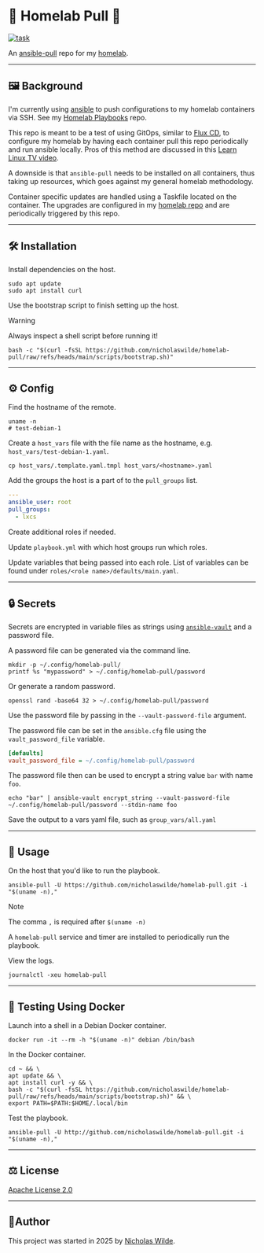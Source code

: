 # :house_with_garden: Homelab Pull :muscle:
[![task](https://img.shields.io/badge/task-enabled-brightgreen?logo=task&logoColor=white&style=for-the-badge)](https://taskfile.dev/)

An [ansible-pull][1] repo for my [homelab][3].

---

## :framed_picture: Background

I'm currently using [ansible][3] to push configurations to my homelab containers via SSH. See my [Homelab Playbooks][5] repo.

This repo is meant to be a test of using GitOps, similar to [Flux CD][6], to configure my homelab by having each container pull this repo periodically and run ansible locally. Pros of this method are discussed in this [Learn Linux TV video][4].

A downside is that `ansible-pull` needs to be installed on all containers, thus taking up resources, which goes against my general homelab methodology.

Container specific updates are handled using a Taskfile located on the container. The upgrades are configured in my [homelab repo][9] and are periodically triggered by this repo.

---

## :hammer_and_wrench: Installation

Install dependencies on the host.

```shell
sudo apt update
sudo apt install curl
```

Use the bootstrap script to finish setting up the host.

>[!WARNING]
>Always inspect a shell script before running it!

```shell
bash -c "$(curl -fsSL https://github.com/nicholaswilde/homelab-pull/raw/refs/heads/main/scripts/bootstrap.sh)"
```

---

## :gear: Config

Find the hostname of the remote.

```shell
uname -n
# test-debian-1
```

Create a `host_vars` file with the file name as the hostname, e.g. `host_vars/test-debian-1.yaml`.

```shell
cp host_vars/.template.yaml.tmpl host_vars/<hostname>.yaml
```

Add the groups the host is a part of to the `pull_groups` list.

```yaml
---
ansible_user: root
pull_groups:
  - lxcs
```

Create additional roles if needed.

Update `playbook.yml` with which host groups run which roles.

Update variables that being passed into each role. List of variables can be found under `roles/<role name>/defaults/main.yaml`.

---

## :lock: Secrets

Secrets are encrypted in variable files as strings using [`ansible-vault`][8] and a password file.

A password file can be generated via the command line.

```shell
mkdir -p ~/.config/homelab-pull/
printf %s "mypassword" > ~/.config/homelab-pull/password
```

Or generate a random password.

```shell
openssl rand -base64 32 > ~/.config/homelab-pull/password
```

Use the password file by passing in the `--vault-password-file` argument.

The password file can be set in the `ansible.cfg` file using the `vault_password_file` variable.

```ini
[defaults]
vault_password_file = ~/.config/homelab-pull/password
```

The password file then can be used to encrypt a string value `bar` with name `foo`.

```shell
echo "bar" | ansible-vault encrypt_string --vault-password-file ~/.config/homelab-pull/password --stdin-name foo
```

Save the output to a vars yaml file, such as `group_vars/all.yaml`

---

## :pencil: Usage

On the host that you'd like to run the playbook.

```shell
ansible-pull -U https://github.com/nicholaswilde/homelab-pull.git -i "$(uname -n),"
```

>[!NOTE]
> The comma `,` is required after `$(uname -n)`
 
A `homelab-pull` service and timer are installed to periodically run the playbook.

View the logs.

```shell
journalctl -xeu homelab-pull
```

---

## :whale2: Testing Using Docker

Launch into a shell in a Debian Docker container.

```shell
docker run -it --rm -h "$(uname -n)" debian /bin/bash
```

In the Docker container.

```shell
cd ~ && \
apt update && \
apt install curl -y && \
bash -c "$(curl -fsSL https://github.com/nicholaswilde/homelab-pull/raw/refs/heads/main/scripts/bootstrap.sh)" && \
export PATH=$PATH:$HOME/.local/bin
```

Test the playbook.

```shell
ansible-pull -U http://github.com/nicholaswilde/homelab-pull.git -i "$(uname -n),"
```

---

## :balance_scale: License

​[​Apache License 2.0](./LICENSE)

---

## :pencil:​ Author

​This project was started in 2025 by [Nicholas Wilde][2].

[1]: <https://docs.ansible.com/ansible/latest/cli/ansible-pull.html>
[2]: <https://github.com/nicholaswilde/>
[3]: <https://nicholaswilde.io/homelab>
[4]: <https://www.youtube.com/watch?v=sn1HQq_GFNE>
[5]: <https://github.com/nicholaswilde/homelab-playbooks>
[6]: <https://fluxcd.io/>
[7]: <https://github.com/settings/keys>
[8]: <https://docs.ansible.com/ansible/latest/vault_guide/vault.html>
[9]: <https://github.com/nicholaswilde/homelab>
